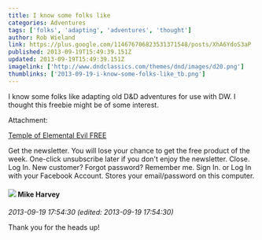 ```yaml
---
title: I know some folks like
categories: Adventures
tags: ['folks', 'adapting', 'adventures', 'thought']
author: Rob Wieland
link: https://plus.google.com/114676706823531371548/posts/XhA6YdoS3aP
published: 2013-09-19T15:49:39.151Z
updated: 2013-09-19T15:49:39.151Z
imagelink: ['http://www.dndclassics.com/themes/dnd/images/d20.png']
thumblinks: ['2013-09-19-i-know-some-folks-like_tb.png']
---
```


I know some folks like adapting old D&amp;D adventures for use with DW. I thought this freebie might be of some interest.


Attachment:

<a href='http://www.dndclassics.com/dnd_temple.php'>Temple of Elemental Evil FREE</a>


Get the newsletter. You will lose your chance to get the free product of the week. One-click unsubscribe later if you don't enjoy the newsletter. Close. Log In. New customer? Forgot password? Remember me. Sign In. or Log In with your Facebook Account. Stores your email/password on this computer.
<div id='comment z13kfdv5bny5xnjxr04cdtzqcvy5tjfhh3k'>
  <h4><img src='{{site.baseurl}}//images/avatars/100107644985752808795_photo.jpg'> Mike Harvey</h4>
      <p><cite>2013-09-19 17:54:30 (edited: 2013-09-19 17:54:30)</cite></p>
        <p>Thank you for the heads up!</p>
</div>
        